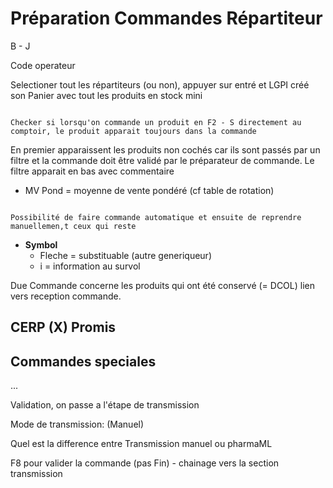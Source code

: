 # Préparation Commandes Répartiteur

B - J 

Code operateur

Selectioner tout les répartiteurs (ou non), appuyer sur entré et LGPI créé son Panier avec tout les produits en stock mini

```{note}

Checker si lorsqu'on commande un produit en F2 - S directement au comptoir, le produit apparait toujours dans la commande

```

En premier apparaissent les produits non cochés car ils sont passés par un filtre et la commande doit être validé par le préparateur de commande. Le filtre apparait en bas avec commentaire

- MV Pond = moyenne de vente pondéré (cf table de rotation)

```{note}

Possibilité de faire commande automatique et ensuite de reprendre manuellemen,t ceux qui reste

```

- **Symbol**
    - Fleche = substituable (autre generiqueur)
    - i = information au survol


Due Commande concerne les produits qui ont été conservé (= DCOL) lien vers reception commande.

## CERP (X) Promis


## Commandes speciales


...

Validation, on passe a l'étape de transmission

Mode de transmission: (Manuel)

Quel est la difference entre Transmission manuel ou pharmaML

F8 pour valider la commande (pas Fin) - chainage vers la section transmission